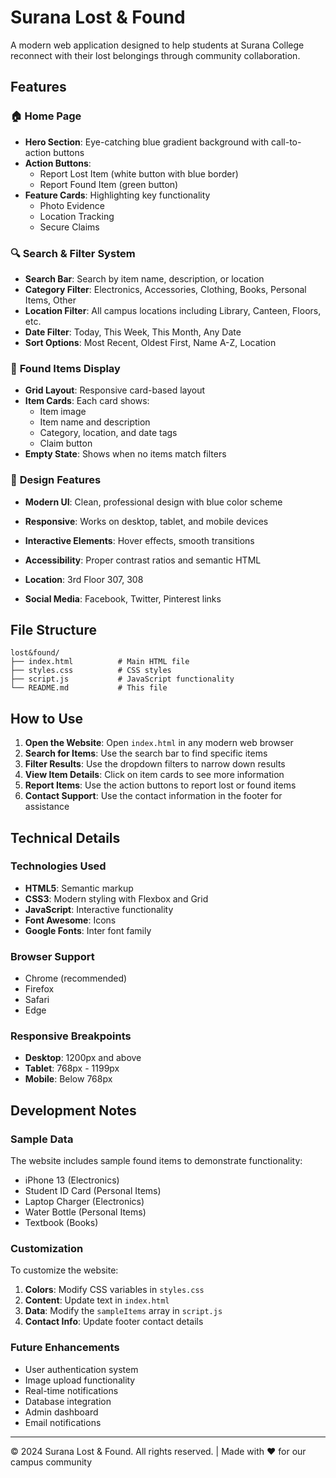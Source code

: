 # Surana Lost & Found

A modern web application designed to help students at Surana College reconnect with their lost belongings through community collaboration.

## Features

### 🏠 **Home Page**
- **Hero Section**: Eye-catching blue gradient background with call-to-action buttons
- **Action Buttons**: 
  - Report Lost Item (white button with blue border)
  - Report Found Item (green button)
- **Feature Cards**: Highlighting key functionality
  - Photo Evidence
  - Location Tracking  
  - Secure Claims

### 🔍 **Search & Filter System**
- **Search Bar**: Search by item name, description, or location
- **Category Filter**: Electronics, Accessories, Clothing, Books, Personal Items, Other
- **Location Filter**: All campus locations including Library, Canteen, Floors, etc.
- **Date Filter**: Today, This Week, This Month, Any Date
- **Sort Options**: Most Recent, Oldest First, Name A-Z, Location

### 📱 **Found Items Display**
- **Grid Layout**: Responsive card-based layout
- **Item Cards**: Each card shows:
  - Item image
  - Item name and description
  - Category, location, and date tags
  - Claim button
- **Empty State**: Shows when no items match filters

### 🎨 **Design Features**
- **Modern UI**: Clean, professional design with blue color scheme
- **Responsive**: Works on desktop, tablet, and mobile devices
- **Interactive Elements**: Hover effects, smooth transitions
- **Accessibility**: Proper contrast ratios and semantic HTML

- **Location**: 3rd Floor 307, 308
- **Social Media**: Facebook, Twitter, Pinterest links

## File Structure

```
lost&found/
├── index.html          # Main HTML file
├── styles.css          # CSS styles
├── script.js           # JavaScript functionality
└── README.md           # This file
```

## How to Use

1. **Open the Website**: Open `index.html` in any modern web browser
2. **Search for Items**: Use the search bar to find specific items
3. **Filter Results**: Use the dropdown filters to narrow down results
4. **View Item Details**: Click on item cards to see more information
5. **Report Items**: Use the action buttons to report lost or found items
6. **Contact Support**: Use the contact information in the footer for assistance

## Technical Details

### Technologies Used
- **HTML5**: Semantic markup
- **CSS3**: Modern styling with Flexbox and Grid
- **JavaScript**: Interactive functionality
- **Font Awesome**: Icons
- **Google Fonts**: Inter font family

### Browser Support
- Chrome (recommended)
- Firefox
- Safari
- Edge

### Responsive Breakpoints
- **Desktop**: 1200px and above
- **Tablet**: 768px - 1199px
- **Mobile**: Below 768px

## Development Notes

### Sample Data
The website includes sample found items to demonstrate functionality:
- iPhone 13 (Electronics)
- Student ID Card (Personal Items)
- Laptop Charger (Electronics)
- Water Bottle (Personal Items)
- Textbook (Books)

### Customization
To customize the website:
1. **Colors**: Modify CSS variables in `styles.css`
2. **Content**: Update text in `index.html`
3. **Data**: Modify the `sampleItems` array in `script.js`
4. **Contact Info**: Update footer contact details

### Future Enhancements
- User authentication system
- Image upload functionality
- Real-time notifications
- Database integration
- Admin dashboard
- Email notifications

---

© 2024 Surana Lost & Found. All rights reserved. | Made with ❤️ for our campus community



